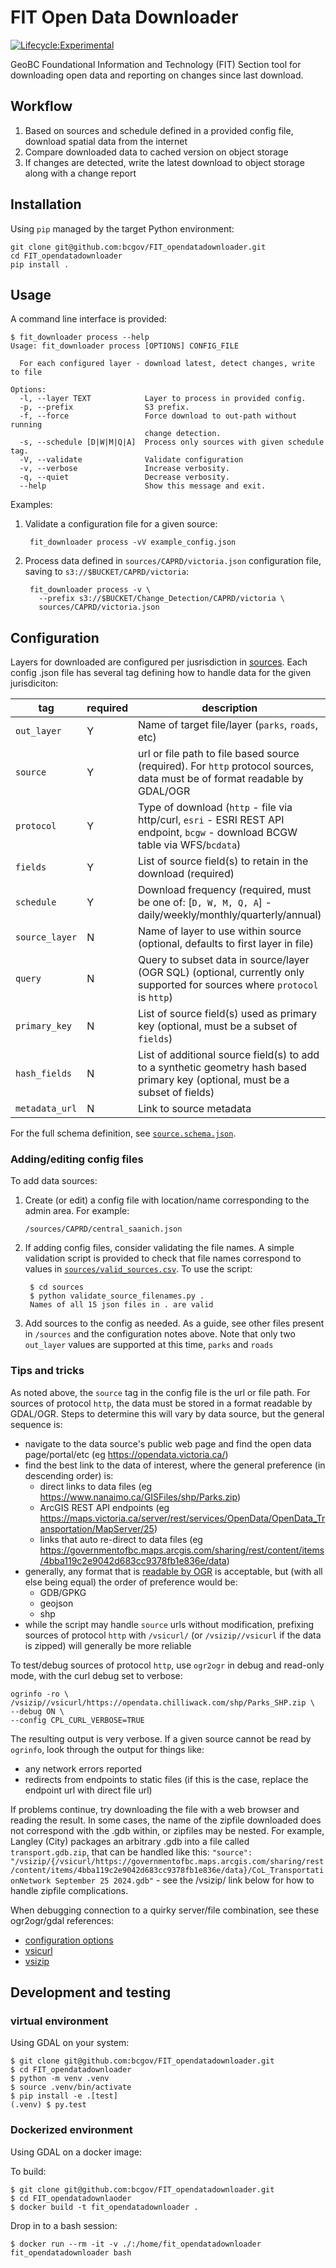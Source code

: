 # FIT Open Data Downloader

[![Lifecycle:Experimental](https://img.shields.io/badge/Lifecycle-Experimental-339999)](https://github.com/bcgov/repomountie/blob/master/doc/lifecycle-badges.md)

GeoBC Foundational Information and Technology (FIT) Section tool for downloading open data and reporting on changes since last download.

## Workflow

1. Based on sources and schedule defined in a provided config file, download spatial data from the internet
2. Compare downloaded data to cached version on object storage
3. If changes are detected, write the latest download to object storage along with a change report


## Installation

Using `pip` managed by the target Python environment:

	git clone git@github.com:bcgov/FIT_opendatadownloader.git
	cd FIT_opendatadownloader
	pip install .


## Usage

A command line interface is provided:

```
$ fit_downloader process --help
Usage: fit_downloader process [OPTIONS] CONFIG_FILE

  For each configured layer - download latest, detect changes, write to file

Options:
  -l, --layer TEXT            Layer to process in provided config.
  -p, --prefix                S3 prefix.
  -f, --force                 Force download to out-path without running
                              change detection.
  -s, --schedule [D|W|M|Q|A]  Process only sources with given schedule tag.
  -V, --validate              Validate configuration
  -v, --verbose               Increase verbosity.
  -q, --quiet                 Decrease verbosity.
  --help                      Show this message and exit.

```

Examples:

1. Validate a configuration file for a given source:
	
		fit_downloader process -vV example_config.json

2. Process data defined in `sources/CAPRD/victoria.json` configuration file, saving to `s3://$BUCKET/CAPRD/victoria`:

		fit_downloader process -v \
		  --prefix s3://$BUCKET/Change_Detection/CAPRD/victoria \
		  sources/CAPRD/victoria.json 


## Configuration

Layers for downloaded are configured per jusrisdiction in [sources](sources). 
Each config .json file has several tag defining how to handle data for the given jurisdiciton:

| tag            | required              | description                                                                          |
|----------------| --------------------- |--------------------------------------------------------------------------------------|
| `out_layer`    |  Y                    | Name of target file/layer (`parks`, `roads`, etc)                                    |
| `source`       |  Y                    | url or file path to file based source (required). For `http` protocol sources, data must be of format readable by GDAL/OGR        |
| `protocol`     |  Y                    | Type of download (`http` - file via http/curl, `esri` - ESRI REST API endpoint, `bcgw` - download BCGW table via WFS/`bcdata`)          |
| `fields`       |  Y                    | List of source field(s) to retain in the download (required)                         |
| `schedule   `  |  Y                    | Download frequency (required, must be one of: [`D, W, M, Q, A`] - daily/weekly/monthly/quarterly/annual) |
| `source_layer` |  N                    | Name of layer to use within source (optional, defaults to first layer in file)       |
| `query`        |  N                    | Query to subset data in source/layer (OGR SQL) (optional, currently only supported for sources where `protocol` is `http`) | 
| `primary_key`  |  N                    | List of source field(s) used as primary key (optional, must be a subset of `fields`) |
| `hash_fields`  |  N                    | List of additional source field(s) to add to a synthetic geometry hash based primary key (optional, must be a subset of fields) |
| `metadata_url` |  N                    | Link to source metadata                                                    |


For the full schema definition, see [`source.schema.json`](source_schema.json).

### Adding/editing config files

To add data sources:

1. Create (or edit) a config file with location/name corresponding to the admin area. For example:

	`/sources/CAPRD/central_saanich.json`

2. If adding config files, consider validating the file names. A simple validation script is provided to check that file names correspond to values in [`sources/valid_sources.csv`](sources/valid_sources.csv).
To use the script:

		$ cd sources
		$ python validate_source_filenames.py .
		Names of all 15 json files in . are valid

3. Add sources to the config as needed. As a guide, see other files present in `/sources` and the configuration notes above.
  Note that only two `out_layer` values are supported at this time, `parks` and `roads`

### Tips and tricks

As noted above, the `source` tag in the config file is the url or file path. For sources of protocol `http`, the data must be stored in a format readable by GDAL/OGR.
Steps to determine this will vary by data source, but the general sequence is:

- navigate to the data source's public web page and find the open data page/portal/etc (eg https://opendata.victoria.ca/)
- find the best link to the data of interest, where the general preference (in descending order) is:
	+ direct links to data files (eg https://www.nanaimo.ca/GISFiles/shp/Parks.zip)
	+ ArcGIS REST API endpoints (eg https://maps.victoria.ca/server/rest/services/OpenData/OpenData_Transportation/MapServer/25)
	+ links that auto re-direct to data files (eg https://governmentofbc.maps.arcgis.com/sharing/rest/content/items/4bba119c2e9042d683cc9378fb1e836e/data)
- generally, any format that is [readable by OGR](https://gdal.org/en/stable/drivers/vector/index.html) is acceptable, but (with all else being equal) the order of preference would be:
	+ GDB/GPKG
	+ geojson
	+ shp
- while the script may handle `source` urls without modification, prefixing sources of protocol `http` with `/vsicurl/` (or `/vsizip//vsicurl` if the data is zipped) will generally be more reliable

To test/debug sources of protocol `http`, use `ogr2ogr` in debug and read-only mode, with the curl debug set to verbose:

	ogrinfo -ro \
    /vsizip//vsicurl/https://opendata.chilliwack.com/shp/Parks_SHP.zip \
    --debug ON \
    --config CPL_CURL_VERBOSE=TRUE

The resulting output is very verbose. If a given source cannot be read by `ogrinfo`, look through the output for things like:

- any network errors reported
- redirects from endpoints to static files (if this is the case, replace the endpoint url with direct file url)

If problems continue, try downloading the file with a web browser and reading the result.
In some cases, the name of the zipfile downloaded does not correspond with the .gdb within, or zipfiles may be nested.
For example, Langley (City) packages an arbitrary .gdb into a file called `transport.gdb.zip`, that can be handled like this:
`"source": "/vsizip/{/vsicurl/https://governmentofbc.maps.arcgis.com/sharing/rest/content/items/4bba119c2e9042d683cc9378fb1e836e/data}/CoL_TransportationNetwork September 25 2024.gdb"` - see the /vsizip/ link below for how to handle zipfile complications. 

When debugging connection to a quirky server/file combination, see these ogr2ogr/gdal references:

- [configuration options](https://gdal.org/en/stable/user/configoptions.html#global-configuration-options)
- [vsicurl](https://gdal.org/en/stable/user/virtual_file_systems.html#vsicurl-http-https-ftp-files-random-access)
- [vsizip](https://gdal.org/en/stable/user/virtual_file_systems.html#read-capabilities)

## Development and testing

### virtual environment

Using GDAL on your system:

	$ git clone git@github.com:bcgov/FIT_opendatadownloader.git
	$ cd FIT_opendatadownloader
	$ python -m venv .venv
	$ source .venv/bin/activate
	$ pip install -e .[test]
	(.venv) $ py.test

### Dockerized environment

Using GDAL on a docker image:

To build:

	$ git clone git@github.com:bcgov/FIT_opendatadownloader.git
	$ cd FIT_opendatadownlaoder
	$ docker build -t fit_opendatadownloader .

Drop in to a bash session:

	$ docker run --rm -it -v ./:/home/fit_opendatadownloader fit_opendatadownloader bash
